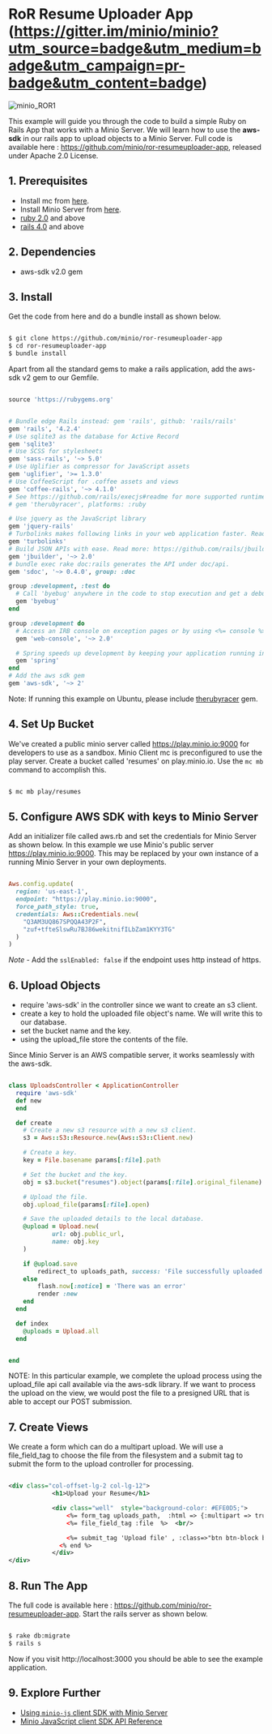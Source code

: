 # RoR Resume Uploader App (https://gitter.im/minio/minio?utm_source=badge&utm_medium=badge&utm_campaign=pr-badge&utm_content=badge)

![minio_ROR1](https://github.com/minio/ror-resumeuploader-app/blob/master/docs/screenshots/minio-RoR1.jpg?raw=true)

This example will guide you through the code to build a simple Ruby on Rails App that works with a Minio Server. We will learn how to use the **aws-sdk** in our rails app to upload objects to a Minio Server. Full code is available here : https://github.com/minio/ror-resumeuploader-app, released under Apache 2.0 License.

## 1. Prerequisites

* Install mc  from [here](https://docs.minio.io/docs/minio-client-quick-start-guide).
* Install Minio Server from [here](https://docs.minio.io/docs/minio ).
* [ruby 2.0](https://www.ruby-lang.org/en/documentation/installation/#package-management-systems) and above
* [rails 4.0](http://guides.rubyonrails.org/v4.0/)  and above


## 2. Dependencies

* aws-sdk v2.0 gem

## 3. Install

Get the code from here and do a bundle install as shown below.

```sh

$ git clone https://github.com/minio/ror-resumeuploader-app
$ cd ror-resumeuploader-app
$ bundle install

```

Apart from all the standard gems to make a rails application, add the aws-sdk v2 gem to our Gemfile.

```ruby

source 'https://rubygems.org'


# Bundle edge Rails instead: gem 'rails', github: 'rails/rails'
gem 'rails', '4.2.4'
# Use sqlite3 as the database for Active Record
gem 'sqlite3'
# Use SCSS for stylesheets
gem 'sass-rails', '~> 5.0'
# Use Uglifier as compressor for JavaScript assets
gem 'uglifier', '>= 1.3.0'
# Use CoffeeScript for .coffee assets and views
gem 'coffee-rails', '~> 4.1.0'
# See https://github.com/rails/execjs#readme for more supported runtimes
# gem 'therubyracer', platforms: :ruby

# Use jquery as the JavaScript library
gem 'jquery-rails'
# Turbolinks makes following links in your web application faster. Read more: https://github.com/rails/turbolinks
gem 'turbolinks'
# Build JSON APIs with ease. Read more: https://github.com/rails/jbuilder
gem 'jbuilder', '~> 2.0'
# bundle exec rake doc:rails generates the API under doc/api.
gem 'sdoc', '~> 0.4.0', group: :doc

group :development, :test do
  # Call 'byebug' anywhere in the code to stop execution and get a debugger console
  gem 'byebug'
end

group :development do
  # Access an IRB console on exception pages or by using <%= console %> in views
  gem 'web-console', '~> 2.0'

  # Spring speeds up development by keeping your application running in the background. Read more: https://github.com/rails/spring
  gem 'spring'
end
# Add the aws sdk gem
gem 'aws-sdk', '~> 2'

```

Note: If running this example on Ubuntu, please include [therubyracer](https://github.com/cowboyd/therubyracer) gem.

## 4. Set Up Bucket

We've created a public minio server called https://play.minio.io:9000 for developers to use as a sandbox. Minio Client mc is preconfigured to use the play server. Create a bucket called 'resumes' on play.minio.io. Use the `mc mb` command to accomplish this.

```sh

$ mc mb play/resumes

```

## 5. Configure AWS SDK with keys to Minio Server

Add an initializer file called aws.rb and set the credentials for Minio Server as shown below. In this example we use Minio's public server https://play.minio.io:9000. This may be replaced by your own instance of a running Minio Server in your own deployments.

```ruby

Aws.config.update(
  region: 'us-east-1',
  endpoint: "https://play.minio.io:9000",
  force_path_style: true,
  credentials: Aws::Credentials.new(
    "Q3AM3UQ867SPQQA43P2F",
    "zuf+tfteSlswRu7BJ86wekitnifILbZam1KYY3TG"
  )
)

```

*Note* - Add the `sslEnabled: false` if the endpoint uses http instead of https.

## 6. Upload Objects

* require 'aws-sdk'  in the controller since we want to create an s3 client.
* create a key to hold the uploaded file object's name. We will write this to our database.
* set the bucket name and the key.
* using the upload_file store the contents of the file.

Since Minio Server is an AWS compatible server, it works seamlessly with the aws-sdk.

```ruby

class UploadsController < ApplicationController
  require 'aws-sdk'
  def new
  end

  def create   
    # Create a new s3 resource with a new s3 client.
    s3 = Aws::S3::Resource.new(Aws::S3::Client.new)  

    # Create a key.
    key = File.basename params[:file].path

    # Set the bucket and the key.
    obj = s3.bucket("resumes").object(params[:file].original_filename)

    # Upload the file.
    obj.upload_file(params[:file].open)

    # Save the uploaded details to the local database.
    @upload = Upload.new(
            url: obj.public_url,
            name: obj.key
    )     

    if @upload.save
        redirect_to uploads_path, success: 'File successfully uploaded'
    else
        flash.now[:notice] = 'There was an error'
        render :new
    end
  end

  def index
    @uploads = Upload.all
  end


end

```

NOTE: In this particular example, we complete the upload process using the upload_file api call available via the aws-sdk library. If we want to process the upload on the view, we would post the file to a presigned URL that is able to accept our POST submission.

## 7. Create Views

We create a form which can do a multipart upload. We will use a file_field_tag to choose the file from the filesystem and a submit tag to submit the form to the upload controller for processing.

```xml

<div class="col-offset-lg-2 col-lg-12">
			<h1>Upload your Resume</h1>

			<div class="well"  style="background-color: #EFE0D5;">
				<%= form_tag uploads_path,  :html => {:multipart => true}, enctype: 'multipart/form-data' do %>
			    <%= file_field_tag :file  %>  <br/>

			    <%= submit_tag 'Upload file' , :class=>"btn btn-block btn-danger"  %>
			  <% end %>
			</div>
</div>

```

## 8. Run The App

The full code is available here : https://github.com/minio/ror-resumeuploader-app.  Start the rails server as shown below.

```sh

$ rake db:migrate
$ rails s

```
Now if you visit http://localhost:3000 you should be able to see the example application.

## 9. Explore Further

- [Using `minio-js` client SDK with Minio Server](https://docs.minio.io/docs/javascript-client-quickstart-guide)
- [Minio JavaScript client SDK API Reference](https://docs.minio.io/docs/javascript-client-api-reference)
